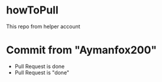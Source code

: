 # howToPull
This repo from helper account
# Commit from "Aymanfox200"
- Pull Request is done
- Pull Request is "done"
